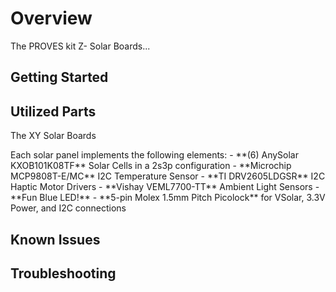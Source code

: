 # Overview
The PROVES kit Z- Solar Boards...
## Getting Started

## Utilized Parts
The XY Solar Boards
<div class="result" markdown>
Each solar panel implements the following elements: 
- **(6) AnySolar KXOB101K08TF** Solar Cells in a 2s3p configuration 
- **Microchip MCP9808T-E/MC** I2C Temperature Sensor 
- **TI DRV2605LDGSR** I2C Haptic Motor Drivers 
- **Vishay VEML7700-TT** Ambient Light Sensors 
- **Fun Blue LED!**
- **5-pin Molex 1.5mm Pitch Picolock** for VSolar, 3.3V Power, and I2C connections
</div>

## Known Issues

## Troubleshooting